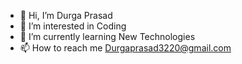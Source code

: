 - 👋 Hi, I’m Durga Prasad 
- 👀 I’m interested in Coding
- 🌱 I’m currently learning New Technologies 
- 📫 How to reach me Durgaprasad3220@gmail.com

<!---
Dp9394/Dp9394 is a ✨ special ✨ repository because its `README.md` (this file) appears on your GitHub profile.
You can click the Preview link to take a look at your changes.
--->
